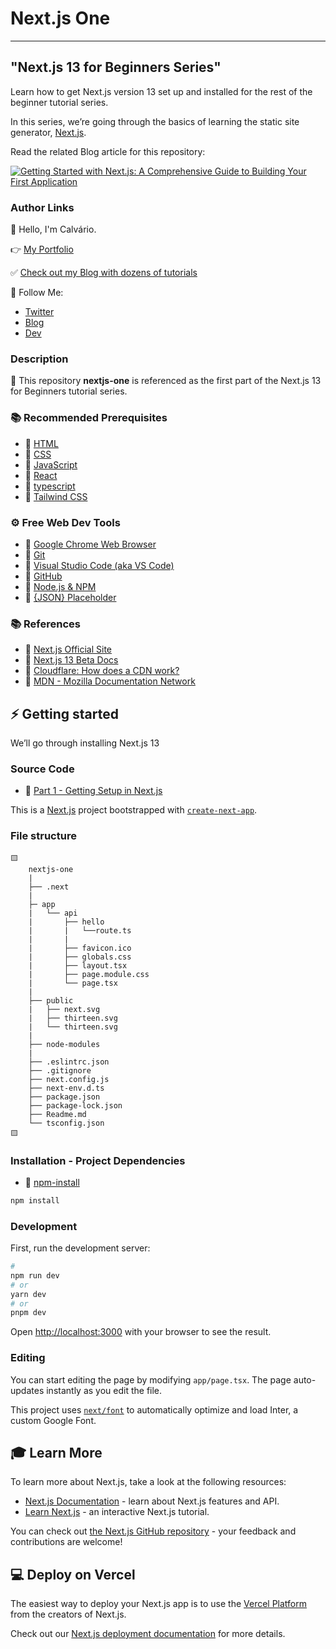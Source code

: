 # Next.js One

---

## "Next.js 13 for Beginners Series"

Learn how to get Next.js version 13 set up and installed for the rest of the beginner tutorial series.

In this series, we’re going through the basics of learning the static site generator, [Next.js](https://nextjs.org/).

Read the related Blog article for this repository:

[![Getting Started with Next.js: A Comprehensive Guide to Building Your First Application](https://cdn.hashnode.com/res/hashnode/image/upload/v1680022146245/sMDAUiU02.png?auto=compress)](https://creativelightbox.net/getting-started-with-nextjs-a-comprehensive-guide-to-building-your-first-application)

### Author Links

👋 Hello, I'm Calvário.

👉 [My Portfolio](https://josecalvario.com)

✅ [Check out my Blog with dozens of tutorials](https://creativelightbox.net/)

🚀 Follow Me:

- [Twitter](https://twitter.com/josh_hortt)
- [Blog](https://creativelightbox.net/)
- [Dev](https://dev.to/joshhortt)

### Description

🚀 This repository **nextjs-one** is referenced as the first part of the Next.js 13 for Beginners tutorial series.

### 📚 Recommended Prerequisites

- 🔗 [HTML](https://developer.mozilla.org/en-US/docs/Web/HTML)
- 🔗 [CSS](https://developer.mozilla.org/en-US/docs/Learn/Getting_started_with_the_web/CSS_basics)
- 🔗 [JavaScript](https://developer.mozilla.org/en-US/docs/Web/JavaScript)
- 🔗 [React](https://react.dev/)
- 🔗 [typescript](https://www.typescriptlang.org/)
- 🔗 [Tailwind CSS](https://tailwindcss.com/)

### ⚙ Free Web Dev Tools

- 🔗 [Google Chrome Web Browser](https://google.com/chrome/)
- 🔗 [Git](https://git-scm.com/)
- 🔗 [Visual Studio Code (aka VS Code)](https://code.visualstudio.com/)
- 🔗 [GitHub](https://github.com/)
- 🔗 [Node.js & NPM](https://nodejs.org/en/)
- 🔗 [{JSON} Placeholder](https://jsonplaceholder.typicode.com/)

### 📚 References

- 🔗 [Next.js Official Site](https://nextjs.org/)
- 🔗 [Next.js 13 Beta Docs](https://beta.nextjs.org/docs)
- 🔗 [Cloudflare: How does a CDN work?](https://www.cloudflare.com/learning/cdn/what-is-a-cdn/)
- 🔗 [MDN - Mozilla Documentation Network](https://developer.mozilla.org/en-US/)

## ⚡️ Getting started

We’ll go through installing Next.js 13

### Source Code

- 🔗 [Part 1 - Getting Setup in Next.js](https://github.com/Joshhortt/nextjs-one)

This is a [Next.js](https://nextjs.org/) project bootstrapped with [`create-next-app`](https://github.com/vercel/next.js/tree/canary/packages/create-next-app).

### File structure

```
🟨
    nextjs-one
    |
    ├── .next
    |
    ├─ app
    |   └── api
    |       ├── hello
    |       |   └──route.ts
    |       |
    |       ├── favicon.ico
    |       ├── globals.css
    |       ├── layout.tsx
    |       ├── page.module.css
    |       └── page.tsx
    |
    ├── public
    |   ├── next.svg
    |   ├── thirteen.svg
    |   └── thirteen.svg
    |
    ├── node-modules
    |
    ├── .eslintrc.json
    ├── .gitignore
    ├── next.config.js
    ├── next-env.d.ts
    ├── package.json
    ├── package-lock.json
    ├── Readme.md
    └── tsconfig.json
🟨
```

### Installation - Project Dependencies

- 🔗 [npm-install](https://docs.npmjs.com/cli/v8/commands/npm-install)

```bash
npm install
```

### Development

First, run the development server:

```bash
#
npm run dev
# or
yarn dev
# or
pnpm dev
```

Open [http://localhost:3000](http://localhost:3000) with your browser to see the result.

### Editing

You can start editing the page by modifying `app/page.tsx`. The page auto-updates instantly as you edit the file.

This project uses [`next/font`](https://nextjs.org/docs/basic-features/font-optimization) to automatically optimize and load Inter, a custom Google Font.

## 🎓 Learn More

To learn more about Next.js, take a look at the following resources:

- [Next.js Documentation](https://nextjs.org/docs) - learn about Next.js features and API.
- [Learn Next.js](https://nextjs.org/learn) - an interactive Next.js tutorial.

You can check out [the Next.js GitHub repository](https://github.com/vercel/next.js/) - your feedback and contributions are welcome!

## 💻 Deploy on Vercel

The easiest way to deploy your Next.js app is to use the [Vercel Platform](https://vercel.com/new?utm_medium=default-template&filter=next.js&utm_source=create-next-app&utm_campaign=create-next-app-readme) from the creators of Next.js.

Check out our [Next.js deployment documentation](https://nextjs.org/docs/deployment) for more details.
